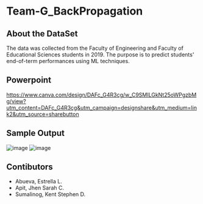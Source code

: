 # Team-G_BackPropagation

## About the DataSet
The data was collected from the Faculty of Engineering and Faculty of Educational Sciences students in 2019. The purpose is to predict students' end-of-term performances using ML techniques.

## Powerpoint
https://www.canva.com/design/DAFc_G4R3cg/w_C9SMILGkNt25oWPgzbMg/view?utm_content=DAFc_G4R3cg&utm_campaign=designshare&utm_medium=link2&utm_source=sharebutton

## Sample Output
![image](https://user-images.githubusercontent.com/111742763/224556257-7c2392ce-d356-42ba-a246-e07c1d11cd84.png)
![image](https://user-images.githubusercontent.com/111742763/224556380-2f8f5a09-0e5d-403d-b29b-5cd8e0535756.png)

## Contibutors
* Abueva, Estrella L.
* Apit, Jhen Sarah C.
* Sumalinog, Kent Stephen D.
